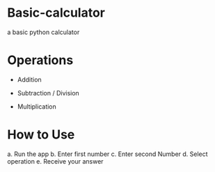 # Basic-calculator
a basic python calculator

# Operations
+ Addition
- Subtraction
/ Division
* Multiplication

# How to Use
a. Run the app
b. Enter first number
c. Enter second Number
d. Select operation
e. Receive your answer
